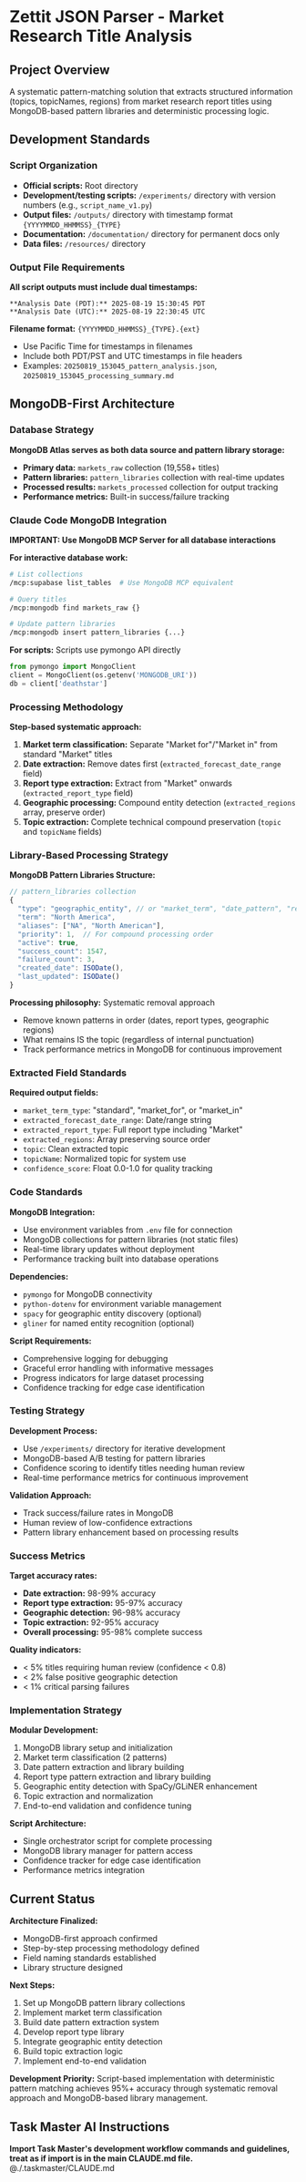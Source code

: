 # Zettit JSON Parser - Market Research Title Analysis

## Project Overview

A systematic pattern-matching solution that extracts structured information (topics, topicNames, regions) from market research report titles using MongoDB-based pattern libraries and deterministic processing logic.

## Development Standards

### Script Organization
- **Official scripts:** Root directory
- **Development/testing scripts:** `/experiments/` directory with version numbers (e.g., `script_name_v1.py`)
- **Output files:** `/outputs/` directory with timestamp format `{YYYYMMDD_HHMMSS}_{TYPE}`
- **Documentation:** `/documentation/` directory for permanent docs only
- **Data files:** `/resources/` directory

### Output File Requirements

**All script outputs must include dual timestamps:**
```
**Analysis Date (PDT):** 2025-08-19 15:30:45 PDT  
**Analysis Date (UTC):** 2025-08-19 22:30:45 UTC
```

**Filename format:** `{YYYYMMDD_HHMMSS}_{TYPE}.{ext}`
- Use Pacific Time for timestamps in filenames
- Include both PDT/PST and UTC timestamps in file headers
- Examples: `20250819_153045_pattern_analysis.json`, `20250819_153045_processing_summary.md`

## MongoDB-First Architecture

### Database Strategy
**MongoDB Atlas serves as both data source and pattern library storage:**
- **Primary data:** `markets_raw` collection (19,558+ titles)
- **Pattern libraries:** `pattern_libraries` collection with real-time updates
- **Processed results:** `markets_processed` collection for output tracking
- **Performance metrics:** Built-in success/failure tracking

### Claude Code MongoDB Integration
**IMPORTANT: Use MongoDB MCP Server for all database interactions**

**For interactive database work:**
```bash
# List collections
/mcp:supabase list_tables  # Use MongoDB MCP equivalent

# Query titles 
/mcp:mongodb find markets_raw {}

# Update pattern libraries
/mcp:mongodb insert pattern_libraries {...}
```

**For scripts:** Scripts use pymongo API directly
```python
from pymongo import MongoClient
client = MongoClient(os.getenv('MONGODB_URI'))
db = client['deathstar']
```

### Processing Methodology

**Step-based systematic approach:**
1. **Market term classification:** Separate "Market for"/"Market in" from standard "Market" titles
2. **Date extraction:** Remove dates first (`extracted_forecast_date_range` field)
3. **Report type extraction:** Extract from "Market" onwards (`extracted_report_type` field)
4. **Geographic processing:** Compound entity detection (`extracted_regions` array, preserve order)
5. **Topic extraction:** Complete technical compound preservation (`topic` and `topicName` fields)

### Library-Based Processing Strategy

**MongoDB Pattern Libraries Structure:**
```javascript
// pattern_libraries collection
{
  "type": "geographic_entity", // or "market_term", "date_pattern", "report_type"
  "term": "North America",
  "aliases": ["NA", "North American"],
  "priority": 1,  // For compound processing order
  "active": true,
  "success_count": 1547,
  "failure_count": 3,
  "created_date": ISODate(),
  "last_updated": ISODate()
}
```

**Processing philosophy:** Systematic removal approach
- Remove known patterns in order (dates, report types, geographic regions)
- What remains IS the topic (regardless of internal punctuation)
- Track performance metrics in MongoDB for continuous improvement

### Extracted Field Standards

**Required output fields:**
- `market_term_type`: "standard", "market_for", or "market_in"
- `extracted_forecast_date_range`: Date/range string
- `extracted_report_type`: Full report type including "Market"
- `extracted_regions`: Array preserving source order
- `topic`: Clean extracted topic
- `topicName`: Normalized topic for system use
- `confidence_score`: Float 0.0-1.0 for quality tracking

### Code Standards

**MongoDB Integration:**
- Use environment variables from `.env` file for connection
- MongoDB collections for pattern libraries (not static files)
- Real-time library updates without deployment
- Performance tracking built into database operations

**Dependencies:**
- `pymongo` for MongoDB connectivity
- `python-dotenv` for environment variable management
- `spacy` for geographic entity discovery (optional)
- `gliner` for named entity recognition (optional)

**Script Requirements:**
- Comprehensive logging for debugging
- Graceful error handling with informative messages
- Progress indicators for large dataset processing
- Confidence tracking for edge case identification

### Testing Strategy

**Development Process:**
- Use `/experiments/` directory for iterative development
- MongoDB-based A/B testing for pattern libraries
- Confidence scoring to identify titles needing human review
- Real-time performance metrics for continuous improvement

**Validation Approach:**
- Track success/failure rates in MongoDB
- Human review of low-confidence extractions
- Pattern library enhancement based on processing results

### Success Metrics

**Target accuracy rates:**
- **Date extraction:** 98-99% accuracy
- **Report type extraction:** 95-97% accuracy  
- **Geographic detection:** 96-98% accuracy
- **Topic extraction:** 92-95% accuracy
- **Overall processing:** 95-98% complete success

**Quality indicators:**
- < 5% titles requiring human review (confidence < 0.8)
- < 2% false positive geographic detection
- < 1% critical parsing failures

### Implementation Strategy

**Modular Development:**
1. MongoDB library setup and initialization
2. Market term classification (2 patterns)
3. Date pattern extraction and library building
4. Report type pattern extraction and library building  
5. Geographic entity detection with SpaCy/GLiNER enhancement
6. Topic extraction and normalization
7. End-to-end validation and confidence tuning

**Script Architecture:**
- Single orchestrator script for complete processing
- MongoDB library manager for pattern access
- Confidence tracker for edge case identification
- Performance metrics integration

## Current Status

**Architecture Finalized:**
- MongoDB-first approach confirmed
- Step-by-step processing methodology defined
- Field naming standards established
- Library structure designed

**Next Steps:**
1. Set up MongoDB pattern library collections
2. Implement market term classification
3. Build date pattern extraction system
4. Develop report type library
5. Integrate geographic entity detection
6. Build topic extraction logic
7. Implement end-to-end validation

**Development Priority:**
Script-based implementation with deterministic pattern matching achieves 95%+ accuracy through systematic removal approach and MongoDB-based library management.

## Task Master AI Instructions
**Import Task Master's development workflow commands and guidelines, treat as if import is in the main CLAUDE.md file.**
@./.taskmaster/CLAUDE.md

